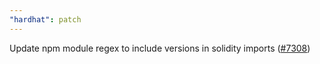 ```yaml
---
"hardhat": patch
---
```


Update npm module regex to include versions in solidity imports ([#7308](https://github.com/NomicFoundation/hardhat/issues/7308))
